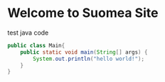 # Welcome to Suomea Site

test java code

```java
public class Main{
    public static void main(String[] args) {
        System.out.println("hello world!");
    }
} 
```

